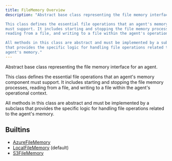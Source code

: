 ```yaml
---
title: FileMemory Overview
description: "Abstract base class representing the file memory interface for an agent.

This class defines the essential file operations that an agent's memory component
must support. It includes starting and stopping the file memory processes,
reading from a file, and writing to a file within the agent's operational context.

All methods in this class are abstract and must be implemented by a subclass
that provides the specific logic for handling file operations related to the
agent's memory."
---
```

Abstract base class representing the file memory interface for an agent.

This class defines the essential file operations that an agent's memory component
must support. It includes starting and stopping the file memory processes,
reading from a file, and writing to a file within the agent's operational context.

All methods in this class are abstract and must be implemented by a subclass
that provides the specific logic for handling file operations related to the
agent's memory.
## Builtins
* [AzureFileMemory](/docs/components/filememory/azurefilememory/)
* [LocalFileMemory](/docs/components/filememory/localfilememory/) (default)
* [S3FileMemory](/docs/components/filememory/s3filememory/)